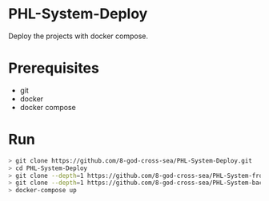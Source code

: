 # PHL-System-Deploy
Deploy the projects with docker compose. 

# Prerequisites
- git
- docker
- docker compose

# Run
```bash
> git clone https://github.com/8-god-cross-sea/PHL-System-Deploy.git
> cd PHL-System-Deploy
> git clone --depth=1 https://github.com/8-god-cross-sea/PHL-System-frontend.git
> git clone --depth=1 https://github.com/8-god-cross-sea/PHL-System-backend.git
> docker-compose up
```


